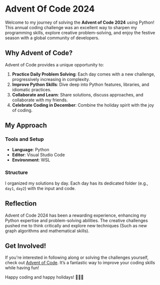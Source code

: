 # Advent Of Code 2024

Welcome to my journey of solving the **Advent of Code 2024** using Python! This annual coding challenge was an excellent way to sharpen my programming skills, explore creative problem-solving, and enjoy the festive season with a global community of developers.

## Why Advent of Code?

Advent of Code provides a unique opportunity to:

1. **Practice Daily Problem Solving**: Each day comes with a new challenge, progressively increasing in complexity.
2. **Improve Python Skills**: Dive deep into Python features, libraries, and idiomatic practices.
3. **Collaborate and Learn**: Share solutions, discuss approaches, and collaborate with my friends.
4. **Celebrate Coding in December**: Combine the holiday spirit with the joy of coding.

## My Approach

### Tools and Setup

- **Language**: Python
- **Editor**: Visual Studio Code
- **Environment**: WSL

### Structure

I organized my solutions by day. Each day has its dedicated folder (e.g., `day1`, `day2`) with the input and code.

## Reflection

Advent of Code 2024 has been a rewarding experience, enhancing my Python expertise and problem-solving abilities. The creative challenges pushed me to think critically and explore new techniques (Such as new graph algorithms and mathematical skills). 

## Get Involved!

If you're interested in following along or solving the challenges yourself, check out [Advent of Code](https://adventofcode.com/). It’s a fantastic way to improve your coding skills while having fun!

Happy coding and happy holidays! 🎄👨‍💻

